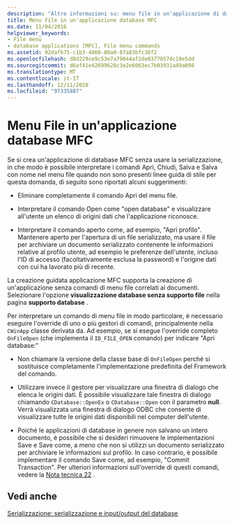 ```yaml
---
description: "Altre informazioni su: menu file in un'applicazione di database MFC"
title: Menu File in un'applicazione database MFC
ms.date: 11/04/2016
helpviewer_keywords:
- File menu
- database applications [MFC], File menu commands
ms.assetid: 92dafb75-c1b3-4860-80a0-87a83bfc36f2
ms.openlocfilehash: d8d229ce9c53e7a79044af2de03778574c18e5dd
ms.sourcegitcommit: d6af41e42699628c3e2e6063ec7b03931a49a098
ms.translationtype: MT
ms.contentlocale: it-IT
ms.lasthandoff: 12/11/2020
ms.locfileid: "97335887"
---
```

# <a name="file-menu-in-an-mfc-database-application"></a>Menu File in un'applicazione database MFC

Se si crea un'applicazione di database MFC senza usare la serializzazione, in che modo è possibile interpretare i comandi Apri, Chiudi, Salva e Salva con nome nel menu file quando non sono presenti linee guida di stile per questa domanda, di seguito sono riportati alcuni suggerimenti:

- Eliminare completamente il comando Apri del menu file.

- Interpretare il comando Open come "open database" e visualizzare all'utente un elenco di origini dati che l'applicazione riconosce.

- Interpretare il comando aperto come, ad esempio, "Apri profilo". Mantenere aperto per l'apertura di un file serializzato, ma usare il file per archiviare un documento serializzato contenente le informazioni relative al profilo utente, ad esempio le preferenze dell'utente, incluso l'ID di accesso (facoltativamente esclusa la password) e l'origine dati con cui ha lavorato più di recente.

La creazione guidata applicazione MFC supporta la creazione di un'applicazione senza comandi di menu file correlati ai documenti. Selezionare l'opzione **visualizzazione database senza supporto file** nella pagina **supporto database** .

Per interpretare un comando di menu file in modo particolare, è necessario eseguire l'override di uno o più gestori di comandi, principalmente nella `CWinApp` classe derivata da. Ad esempio, se si esegue l'override completo `OnFileOpen` (che implementa il `ID_FILE_OPEN` comando) per indicare "Apri database:"

- Non chiamare la versione della classe base di `OnFileOpen` perché si sostituisce completamente l'implementazione predefinita del Framework del comando.

- Utilizzare invece il gestore per visualizzare una finestra di dialogo che elenca le origini dati. È possibile visualizzare tale finestra di dialogo chiamando `CDatabase::OpenEx` o `CDatabase::Open` con il parametro **null**. Verrà visualizzata una finestra di dialogo ODBC che consente di visualizzare tutte le origini dati disponibili nel computer dell'utente.

- Poiché le applicazioni di database in genere non salvano un intero documento, è possibile che si desideri rimuovere le implementazioni Save e Save come, a meno che non si utilizzi un documento serializzato per archiviare le informazioni sul profilo. In caso contrario, è possibile implementare il comando Save come, ad esempio, "Commit Transaction". Per ulteriori informazioni sull'override di questi comandi, vedere la [Nota tecnica 22](tn022-standard-commands-implementation.md) .

## <a name="see-also"></a>Vedi anche

[Serializzazione: serializzazione e input/output del database](serialization-serialization-vs-database-input-output.md)
